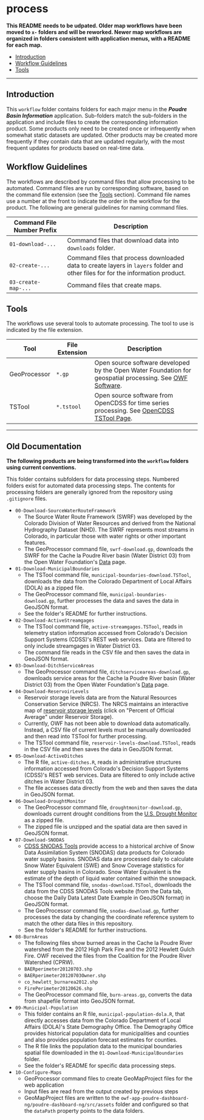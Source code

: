 # process #

**This README needs to be udpated.  Older map workflows have been moved to `x-` folders and will be reworked.
Newer map workflows are organized in folders consistent with application menus,
with a README for each map.**

* [Introduction](#introduction)
* [Workflow Guidelines](#workflow-guidelines)
* [Tools](#tools)

--------

## Introduction ##

This `workflow` folder contains folders for each major menu in the ***Poudre Basin Information*** application.
Sub-folders match the sub-folders in the application and include files to create the corresponding information product.
Some products only need to be created once or infrequently when somewhat static datasets are updated.
Other products may be created more frequently if they contain data that are updated regularly,
with the most frequent updates for products based on real-time data.

## Workflow Guidelines ##

The workflows are described by command files that allow processing to be automated.
Command files are run by corresponding software, based on the command file extension (see the [Tools](#tools) section).
Command file names use a number at the front to indicate the order in the workflow for the product.
The following are general guidelines for naming command files.

| **Command File Number Prefix** | **Description** |
| -- | -- |
| `01-download-...` | Command files that download data into `downloads` folder. |
| `02-create-...` | Command files that process downloaded data to create layers in `layers` folder and other files for for the information product. |
| `03-create-map-...` | Command files that create maps. |

## Tools ##

The workflows use several tools to automate processing.
The tool to use is indicated by the file extension.

| **Tool** | **File Extension** | **Description** |
| -- | -- | -- |
| GeoProcessor |`*.gp` | Open source software developed by the Open Water Foundation for geospatial processing. See [OWF Software](http://software.openwaterfoundation.org/). |
| TSTool |`*.tstool` | Open source software from OpenCDSS for time series processing. See [OpenCDSS TSTool Page](http://opencdss.state.co.us/opencdss/tstool/). |

--------

## Old Documentation ##

**The following products are being transformed into the `workflow` folders using current conventions.**

This folder contains subfolders for data processing steps.
Numbered folders exist for automated data processing steps.
The contents for processing folders are generally ignored from the repository using `.gitignore` files.

* `00-Download-SourceWaterRouteFramework`
	+ The Source Water Route Framework (SWRF) was developed by the
	Colorado Division of Water Resources and derived from the National Hydrography Dataset (NHD).
	The SWRF represents most streams in Colorado, in particular those with water rights or other important features.
	+ The GeoProcessor command file, `swrf-download.gp`, downloads the SWRF for the
	Cache la Poudre River basin (Water District 03) from the Open Water Foundation's
	[Data](http://data.openwaterfoundation.org/co/cdss-data-spatial-bybasin/) page.
* `01-Download-MunicipalBoundaries`
	+ The TSTool command file, `municipal-boundaries-download.TSTool`,
	downloads the data from the Colorado Department of Local Affairs (DOLA) as a zipped file.
	+ The GeoProcessor command file, `municipal-boundaries-download.gp`,
	further processes the data and saves the data in GeoJSON format.
	+ See the folder's README for further instructions.
* `02-Download-ActiveStreamgages`
	+ The TSTool command file, `active-streamgages.TSTool`,
	reads in telemetry station information accessed from Colorado's Decision Support Systems (CDSS)'s REST web services.
	Data are filtered to only include streamgages in Water District 03.
	+ The command file reads in the CSV file and then saves the data in GeoJSON format.
* `03-Download-DitchServiceAreas`
	+ The GeoProcessor command file, `ditchserviceareas-download.gp`,
	downloads service areas for the Cache la Poudre River basin (Water District 03) from the Open Water Foundation's
	[Data](http://data.openwaterfoundation.org/co/cdss-data-spatial-bybasin/) page.
* `04-Download-ReservoirLevels`
	+ Reservoir storage levels data are from the Natural Resources Conservation Service (NRCS).
	The NRCS maintains an interactive map of
	[reservoir storage levels](https://www.wcc.nrcs.usda.gov/snow/snow_map.html)
	(click on "Percent of Official Average" under Reservoir Storage).
	+ Currently, OWF has not been able to download data automatically.
	Instead, a CSV file of current levels must be manually downloaded and then read into TSTool for further processing.
	+ The TSTool command file, `reservoir-levels-download.TSTool`,
	reads in the CSV file and then saves the data in GeoJSON format.
* `05-Download-ActiveDitches`
	+ The R file, `active-ditches.R`, reads in administrative structures information
	accessed from Colorado's Decision Support Systems (CDSS)'s REST web services.
	Data are filtered to only include active ditches in Water District 03.
	+ The file accesses data directly from the web and then saves the data in GeoJSON format.
* `06-Download-DroughtMonitor`
	+ The GeoProcessor command file, `droughtmonitor-download.gp`,
	downloads current drought conditions from the
	[U.S. Drought Monitor](https://droughtmonitor.unl.edu/Data/GISData.aspx) as a zipped file.
	+ The zipped file is unzipped and the spatial data are then saved in GeoJSON format.
* `07-Download-SNODAS`
	+ [CDSS SNODAS Tools](http://snodas.cdss.state.co.us/app/index.html) provide access to a
	historical archive of Snow Data Assimilation System (SNODAS)
	data products for Colorado water supply basins.
	SNODAS data are processed daily to calculate Snow Water Equivalent (SWE)
	and Snow Coverage statistics for water supply basins in Colorado.
	Snow Water Equivalent is the estimate of the depth of liquid water contained within the snowpack.
	+ The TSTool command file, `snodas-download.TSTool`, downloads the data from the
	CDSS SNODAS Tools website (from the Data tab, choose the
	Daily Data Latest Date Example in GeoJSON format) in GeoJSON format.
	+ The GeoProcessor command file, `snodas-download.gp`, further processes the data by
	changing the coordinate reference system to match the other data files in this repository.
	+ See the folder's README for further instructions.
* `08-BurnAreas`
	+ The following files show burned areas in the Cache la Poudre River watershed
	from the 2012 High Park Fire and the 2012 Hewlett Gulch Fire.
	OWF received the files from the Coalition for the Poudre River Watershed (CPRW).
	+ `BAERperimeter20120703.shp`
	+ `BAERperimeter20120703Owner.shp`
	+ `co_hewlett_burnarea2012.shp`
	+ `FirePerimeter20120626.shp`
	+ The GeoProcessor command file, `burn-areas.gp`, converts the data from shapefile format into GeoJSON format.
* `09-Municipal-Population`
	+ This folder contains an R file, `municipal-population-dola.R`,
	that directly accesses data from the Colorado Department of Local Affairs (DOLA)'s State Demography Office.
	The Demography Office provides historical population data for
	municipalities and counties and also provides population forecast estimates for counties. 
	+ The R file links the population data to the municipal boundaries
	spatial file downloaded in the `01-Download-MunicipalBoundaries` folder.
	+ See the folder's README for specific data processing steps.
* `10-Configure-Maps`
	+ GeoProcessor command files to create GeoMapProject files for the web application
	+ Input files are read from the output created by previous steps
	+ GeoMapProject files are written to the `owf-app-poudre-dashboard-ng/poudre-dashboard-ng/src/assets` folder
	and configured so that the `dataPath` property points to the data folders.
